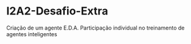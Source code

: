 # I2A2-Desafio-Extra
Criação de um agente E.D.A. Participação individual no treinamento de agentes inteligentes
